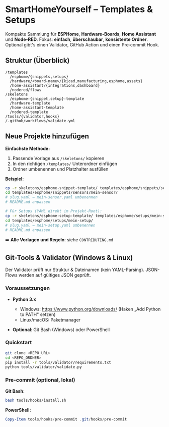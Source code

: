 # SmartHomeYourself – Templates & Setups

Kompakte Sammlung für **ESPHome**, **Hardware-Boards**, **Home Assistant** und **Node-RED**. 
Fokus: **einfach**, **überschaubar**, **konsistente Ordner**. Optional gibt's einen Validator, GitHub Action und einen Pre‑commit Hook.

## Struktur (Überblick)
```
/templates
  /esphome/{snippets,setups}
  /hardware/<board-name>/{kicad,manufacturing,esphome,assets}
  /home-assistant/{integrations,dashboard}
  /nodered/flows
/skeletons
  /esphome-{snippet,setup}-template
  /hardware-template
  /home-assistant-template
  /nodered-template
/tools/{validator,hooks}
/.github/workflows/validate.yml
```


## Neue Projekte hinzufügen

**Einfachste Methode:**
1. Passende Vorlage aus `/skeletons/` kopieren
2. In den richtigen `/templates/` Unterordner einfügen
3. Ordner umbenennen und Platzhalter ausfüllen

**Beispiel:**
```bash
cp -r skeletons/esphome-snippet-template/ templates/esphome/snippets/sensors/mein-sensor/
cd templates/esphome/snippets/sensors/mein-sensor/
# slug.yaml → mein-sensor.yaml umbenennen
# README.md anpassen

# Für Setups (YAML direkt im Projekt-Root):
cp -r skeletons/esphome-setup-template/ templates/esphome/setups/mein-setup/
cd templates/esphome/setups/mein-setup/
# slug.yaml → mein-setup.yaml umbenennen
# README.md anpassen
```

➡️ **Alle Vorlagen und Regeln**: siehe `CONTRIBUTING.md`


## Git-Tools & Validator (Windows & Linux)

Der Validator prüft nur Struktur & Dateinamen (kein YAML-Parsing). JSON-Flows werden auf gültiges JSON geprüft.

### Voraussetzungen

- **Python 3.x**
  - Windows: https://www.python.org/downloads/ (Haken „Add Python to PATH" setzen)
  - Linux/macOS: Paketmanager

- **Optional**: Git Bash (Windows) oder PowerShell

### Quickstart

```bash
git clone <REPO_URL>
cd <REPO_ORDNER>
pip install -r tools/validator/requirements.txt
python tools/validator/validate.py
```

### Pre-commit (optional, lokal)

**Git Bash:**
```bash
bash tools/hooks/install.sh
```

**PowerShell:**
```powershell
Copy-Item tools/hooks/pre-commit .git/hooks/pre-commit
```

